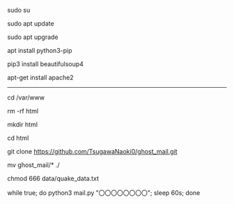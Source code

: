 sudo su

sudo apt update

sudo apt upgrade

apt install python3-pip

pip3 install beautifulsoup4

apt-get install apache2

---------------------------------------------------------------

cd /var/www

rm -rf html

mkdir html

cd html

git clone https://github.com/TsugawaNaoki0/ghost_mail.git

mv ghost_mail/* ./

chmod 666 data/quake_data.txt

while true; do python3 mail.py "〇〇〇〇〇〇〇〇"; sleep 60s; done
